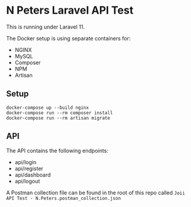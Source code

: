 # N Peters Laravel API Test

This is running under Laravel 11.

The Docker setup is using separate containers for:

- NGINX
- MySQL
- Composer
- NPM
- Artisan

## Setup

```
docker-compose up --build nginx
docker-compose run --rm composer install
docker-compose run --rm artisan migrate
```

## API

The API contains the following endpoints:

- api/login
- api/register
- api/dashboard
- api/logout

A Postman collection file can be found in the root of this repo called `Joii API Test - N.Peters.postman_collection.json`